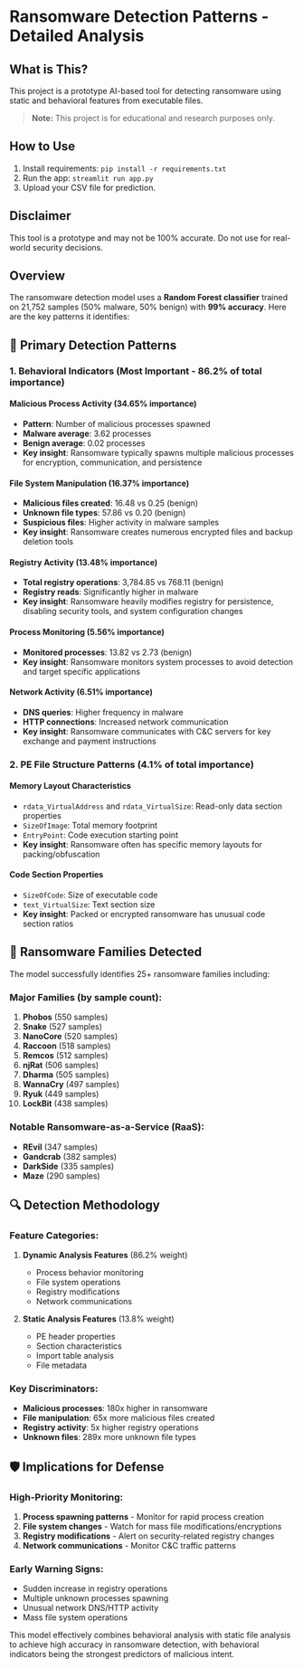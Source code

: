 # Ransomware Detection Patterns - Detailed Analysis

## What is This?

This project is a prototype AI-based tool for detecting ransomware using static and behavioral features from executable files.

> **Note:** This project is for educational and research purposes only.

## How to Use

1. Install requirements: `pip install -r requirements.txt`
2. Run the app: `streamlit run app.py`
3. Upload your CSV file for prediction.

## Disclaimer

This tool is a prototype and may not be 100% accurate. Do not use for real-world security decisions.

## Overview

The ransomware detection model uses a **Random Forest classifier** trained on 21,752 samples (50% malware, 50% benign) with **99% accuracy**. Here are the key patterns it identifies:

## 🎯 Primary Detection Patterns

### 1. **Behavioral Indicators (Most Important - 86.2% of total importance)**

#### **Malicious Process Activity** (34.65% importance)

- **Pattern**: Number of malicious processes spawned
- **Malware average**: 3.62 processes
- **Benign average**: 0.02 processes
- **Key insight**: Ransomware typically spawns multiple malicious processes for encryption, communication, and persistence

#### **File System Manipulation** (16.37% importance)

- **Malicious files created**: 16.48 vs 0.25 (benign)
- **Unknown file types**: 57.86 vs 0.20 (benign)
- **Suspicious files**: Higher activity in malware samples
- **Key insight**: Ransomware creates numerous encrypted files and backup deletion tools

#### **Registry Activity** (13.48% importance)

- **Total registry operations**: 3,784.85 vs 768.11 (benign)
- **Registry reads**: Significantly higher in malware
- **Key insight**: Ransomware heavily modifies registry for persistence, disabling security tools, and system configuration changes

#### **Process Monitoring** (5.56% importance)

- **Monitored processes**: 13.82 vs 2.73 (benign)
- **Key insight**: Ransomware monitors system processes to avoid detection and target specific applications

#### **Network Activity** (6.51% importance)

- **DNS queries**: Higher frequency in malware
- **HTTP connections**: Increased network communication
- **Key insight**: Ransomware communicates with C&C servers for key exchange and payment instructions

### 2. **PE File Structure Patterns** (4.1% of total importance)

#### **Memory Layout Characteristics**

- `rdata_VirtualAddress` and `rdata_VirtualSize`: Read-only data section properties
- `SizeOfImage`: Total memory footprint
- `EntryPoint`: Code execution starting point
- **Key insight**: Ransomware often has specific memory layouts for packing/obfuscation

#### **Code Section Properties**

- `SizeOfCode`: Size of executable code
- `text_VirtualSize`: Text section size
- **Key insight**: Packed or encrypted ransomware has unusual code section ratios

## 🦠 Ransomware Families Detected

The model successfully identifies 25+ ransomware families including:

### **Major Families** (by sample count):

1. **Phobos** (550 samples)
2. **Snake** (527 samples)
3. **NanoCore** (520 samples)
4. **Raccoon** (518 samples)
5. **Remcos** (512 samples)
6. **njRat** (506 samples)
7. **Dharma** (505 samples)
8. **WannaCry** (497 samples)
9. **Ryuk** (449 samples)
10. **LockBit** (438 samples)

### **Notable Ransomware-as-a-Service (RaaS)**:

- **REvil** (347 samples)
- **Gandcrab** (382 samples)
- **DarkSide** (335 samples)
- **Maze** (290 samples)

## 🔍 Detection Methodology

### **Feature Categories**:

1. **Dynamic Analysis Features** (86.2% weight)

   - Process behavior monitoring
   - File system operations
   - Registry modifications
   - Network communications

2. **Static Analysis Features** (13.8% weight)
   - PE header properties
   - Section characteristics
   - Import table analysis
   - File metadata

### **Key Discriminators**:

- **Malicious processes**: 180x higher in ransomware
- **File manipulation**: 65x more malicious files created
- **Registry activity**: 5x higher registry operations
- **Unknown files**: 289x more unknown file types

## 🛡️ Implications for Defense

### **High-Priority Monitoring**:

1. **Process spawning patterns** - Monitor for rapid process creation
2. **File system changes** - Watch for mass file modifications/encryptions
3. **Registry modifications** - Alert on security-related registry changes
4. **Network communications** - Monitor C&C traffic patterns

### **Early Warning Signs**:

- Sudden increase in registry operations
- Multiple unknown processes spawning
- Unusual network DNS/HTTP activity
- Mass file system operations

This model effectively combines behavioral analysis with static file analysis to achieve high accuracy in ransomware detection, with behavioral indicators being the strongest predictors of malicious intent.
